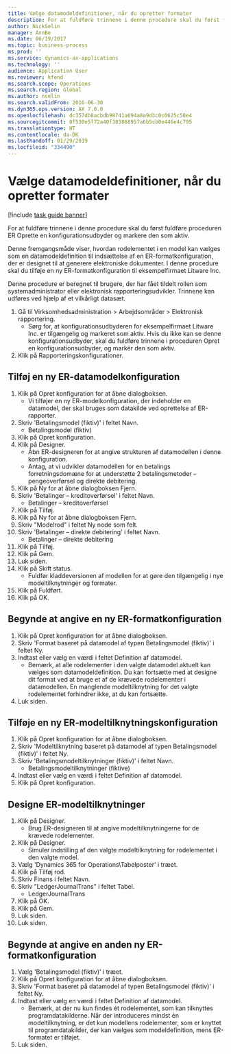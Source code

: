 ```yaml
---
title: Vælge datamodeldefinitioner, når du opretter formater
description: For at fuldføre trinnene i denne procedure skal du først fuldføre proceduren ER Oprette en konfigurationsudbyder og markere den som aktiv.
author: NickSelin
manager: AnnBe
ms.date: 06/19/2017
ms.topic: business-process
ms.prod: ''
ms.service: dynamics-ax-applications
ms.technology: ''
audience: Application User
ms.reviewer: kfend
ms.search.scope: Operations
ms.search.region: Global
ms.author: nselin
ms.search.validFrom: 2016-06-30
ms.dyn365.ops.version: AX 7.0.0
ms.openlocfilehash: dc357db8acbdb98741a694a8a9d3c0c0625c50e4
ms.sourcegitcommit: 0f530e5f72a40f383868957a6b5cb0e446e4c795
ms.translationtype: HT
ms.contentlocale: da-DK
ms.lasthandoff: 01/29/2019
ms.locfileid: "334490"
---
```

# <a name="select-data-model-definitions-when-you-create-formats"></a>Vælge datamodeldefinitioner, når du opretter formater

[!include [task guide banner](../../includes/task-guide-banner.md)]

For at fuldføre trinnene i denne procedure skal du først fuldføre proceduren ER Oprette en konfigurationsudbyder og markere den som aktiv. 

Denne fremgangsmåde viser, hvordan rodelementet i en model kan vælges som en datamodeldefinition til indsættelse af en ER-formatkonfiguration, der er designet til at generere elektroniske dokumenter. I denne procedure skal du tilføje en ny ER-formatkonfiguration til eksempelfirmaet Litware Inc. 

Denne procedure er beregnet til brugere, der har fået tildelt rollen som systemadministrator eller elektronisk rapporteringsudvikler. Trinnene kan udføres ved hjælp af et vilkårligt datasæt.

1. Gå til Virksomhedsadministration > Arbejdsområder > Elektronisk rapportering.
    * Sørg for, at konfigurationsudbyderen for eksempelfirmaet Litware Inc. er tilgængelig og markeret som aktiv. Hvis du ikke kan se denne konfigurationsudbyder, skal du fuldføre trinnene i proceduren Opret en konfigurationsudbyder, og markér den som aktiv.  
2. Klik på Rapporteringskonfigurationer.

## <a name="add-a-new-er-data-model-configuration"></a>Tilføj en ny ER-datamodelkonfiguration
1. Klik på Opret konfiguration for at åbne dialogboksen.
    * Vi tilføjer en ny ER-modelkonfiguration, der indeholder en datamodel, der skal bruges som datakilde ved oprettelse af ER-rapporter.  
2. Skriv 'Betalingsmodel (fiktiv)' i feltet Navn.
    * Betalingsmodel (fiktiv)  
3. Klik på Opret konfiguration.
4. Klik på Designer.
    * Åbn ER-designeren for at angive strukturen af datamodellen i denne konfiguration.  
    * Antag, at vi udvikler datamodellen for en betalings forretningsdomæne for at understøtte 2 betalingsmetoder – pengeoverførsel og direkte debitering.  
5. Klik på Ny for at åbne dialogboksen Fjern.
6. Skriv 'Betalinger – kreditoverførsel' i feltet Navn.
    * Betalinger – kreditoverførsel  
7. Klik på Tilføj.
8. Klik på Ny for at åbne dialogboksen Fjern.
9. Skriv "Modelrod" i feltet Ny node som felt.
10. Skriv 'Betalinger – direkte debitering' i feltet Navn.
    * Betalinger – direkte debitering  
11. Klik på Tilføj.
12. Klik på Gem.
13. Luk siden.
14. Klik på Skift status.
    * Fuldfør kladdeversionen af modellen for at gøre den tilgængelig i nye modeltilknytninger og formater.  
15. Klik på Fuldført.
16. Klik på OK.

## <a name="start-to-enter-a-new-er-format-configuration"></a>Begynde at angive en ny ER-formatkonfiguration
1. Klik på Opret konfiguration for at åbne dialogboksen.
2. Skriv 'Format baseret på datamodel af typen Betalingsmodel (fiktiv)' i feltet Ny.
3. Indtast eller vælg en værdi i feltet Definition af datamodel.
    * Bemærk, at alle rodelementer i den valgte datamodel aktuelt kan vælges som datamodeldefinition. Du kan fortsætte med at designe dit format ved at bruge et af de krævede rodelementer i datamodellen. En manglende modeltilknytning for det valgte rodelementet forhindrer ikke, at du kan fortsætte.  
4. Luk siden.

## <a name="add-a-new-er-model-mapping-configuration"></a>Tilføje en ny ER-modeltilknytningskonfiguration
1. Klik på Opret konfiguration for at åbne dialogboksen.
2. Skriv 'Modeltilknytning baseret på datamodel af typen Betalingsmodel (fiktiv)' i feltet Ny.
3. Skriv 'Betalingsmodeltilknytninger (fiktiv)' i feltet Navn.
    * Betalingsmodeltilknytninger (fiktive)  
4. Indtast eller vælg en værdi i feltet Definition af datamodel.
5. Klik på Opret konfiguration.

## <a name="design-er-model-mappings"></a>Designe ER-modeltilknytninger
1. Klik på Designer.
    * Brug ER-designeren til at angive modeltilknytningerne for de krævede rodelementer.  
2. Klik på Designer.
    * Simuler indstilling af den valgte modeltilknytning for rodelementet i den valgte model.  
3. Vælg 'Dynamics 365 for Operations\Tabelposter' i træet.
4. Klik på Tilføj rod.
5. Skriv Finans i feltet Navn.
6. Skriv "LedgerJournalTrans" i feltet Tabel.
    * LedgerJournalTrans  
7. Klik på OK.
8. Klik på Gem.
9. Luk siden.
10. Luk siden.

## <a name="start-to-enter-another-new-er-format-configuration"></a>Begynde at angive en anden ny ER-formatkonfiguration
1. Vælg 'Betalingsmodel (fiktiv)' i træet.
2. Klik på Opret konfiguration for at åbne dialogboksen.
3. Skriv 'Format baseret på datamodel af typen Betalingsmodel (fiktiv)' i feltet Ny.
4. Indtast eller vælg en værdi i feltet Definition af datamodel.
    * Bemærk, at der nu kun findes ét rodelementet, som kan tilknyttes programdatakilderne. Når der introduceres mindst én modeltilknytning, er det kun modellens rodelementer, som er knyttet til programdatakilder, der kan vælges som modeldefinition, mens ER-formatet er tilføjet.   
5. Luk siden.

